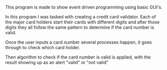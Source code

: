 This program is made to show event driven programming using basic GUI's. 

In this program I was tasked with creating a credit card validator. Each of the major card holders start their cards with different digits and after those digits they all follow the same pattern to determine if the card number is valid.

Once the user inputs a card number several processes happen, it goes through to check which card holder.

Then algorithm to check if the card number is valid is applied, with the result showing up as an alert "valid" or "not valid"
